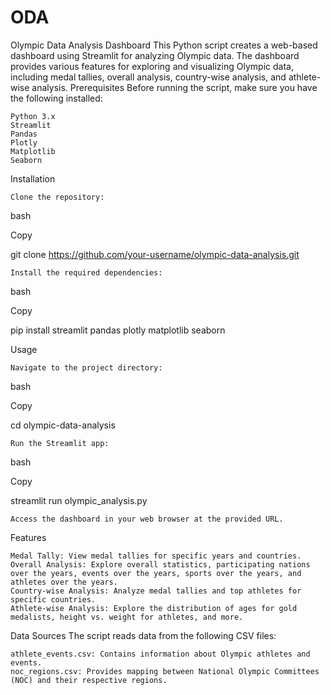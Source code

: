 # ODA
Olympic Data Analysis Dashboard
This Python script creates a web-based dashboard using Streamlit for analyzing Olympic data. The dashboard provides various features for exploring and visualizing Olympic data, including medal tallies, overall analysis, country-wise analysis, and athlete-wise analysis.
Prerequisites
Before running the script, make sure you have the following installed:

    Python 3.x
    Streamlit
    Pandas
    Plotly
    Matplotlib
    Seaborn

Installation

    Clone the repository:

bash

Copy

   git clone https://github.com/your-username/olympic-data-analysis.git

    Install the required dependencies:

bash

Copy

   pip install streamlit pandas plotly matplotlib seaborn

Usage

    Navigate to the project directory:

bash

Copy

   cd olympic-data-analysis

    Run the Streamlit app:

bash

Copy

   streamlit run olympic_analysis.py

    Access the dashboard in your web browser at the provided URL.

Features

    Medal Tally: View medal tallies for specific years and countries.
    Overall Analysis: Explore overall statistics, participating nations over the years, events over the years, sports over the years, and athletes over the years.
    Country-wise Analysis: Analyze medal tallies and top athletes for specific countries.
    Athlete-wise Analysis: Explore the distribution of ages for gold medalists, height vs. weight for athletes, and more.

Data Sources
The script reads data from the following CSV files:

    athlete_events.csv: Contains information about Olympic athletes and events.
    noc_regions.csv: Provides mapping between National Olympic Committees (NOC) and their respective regions.
